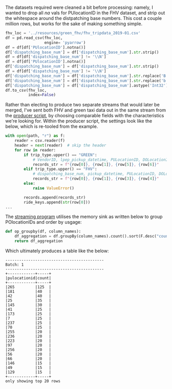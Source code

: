 The datasets required were cleaned a bit before processing: namely, I wanted to drop all *na* vals for PUlocationID in the FHV dataset, and strip out the whitespace around the distpatching base numbers. This cost a couple million rows, but works for the sake of making something simple.

```py
fhv_loc = '../resources/green_fhv/fhv_tripdata_2019-01.csv'
df = pd.read_csv(fhv_loc,
                 engine= 'pyarrow')
df = df[df['PUlocationID'].notna()]
df['dispatching_base_num'] = df['dispatching_base_num'].str.strip()
df = df[df['dispatching_base_num'] != '\\N']
df = df[df['PUlocationID'].notna()]
df['dispatching_base_num'] = df['dispatching_base_num'].str.strip()
df = df[df['dispatching_base_num'] != '\\N']
df['dispatching_base_num'] = df['dispatching_base_num'].str.replace('B', '')
df['dispatching_base_num'] = df['dispatching_base_num'].str.replace('b', '')
df['dispatching_base_num'] = df['dispatching_base_num'].astype('Int32')
df.to_csv(fhv_loc,
          index=False)
```

Rather than electing to produce two separate streams that would later be merged, I've sent both FHV and green taxi data out in the same stream from the [producer script](producer.py), by choosing comparable fields with the characteristics we're looking for. Within the producer script, the settings look like the below, which is re-tooled from the example.

```py
with open(path, "r") as f:
    reader = csv.reader(f)
    header = next(reader)  # skip the header
    for row in reader:
        if trip_type.upper() == "GREEN":
            # VendorID, lpep_pickup_datetime, PULocationID, DOLocationID
            records_str = f"{row[0]}, {row[1]}, {row[5]}, {row[6]}"
        elif trip_type.upper() == "FHV":
            # dispatching_base_num, pickup_datetime, PULocationID, DOLocationID
            records_str = f"{row[0]}, {row[1]}, {row[3]}, {row[4]}"
        else:
            raise ValueError()

        records.append(records_str)
        ride_keys.append(str(row[0]))
...
```

The [streaming program](streaming.py) utilises the memory sink as written below to group POlocationIDs and order by usgage:

```py
def op_groupby(df, column_names):
    df_aggregation = df.groupBy(column_names).count().sort(F.desc("count"))
    return df_aggregation
```
Which ultimately produces a table like the below:
```
-------------------------------------------
Batch: 1
-------------------------------------------
+------------+-----+
|pulocationid|count|
+------------+-----+
|265         |125  |
|181         |40   |
|42          |40   |
|25          |35   |
|145         |30   |
|41          |25   |
|173         |25   |
|7           |25   |
|237         |25   |
|70          |25   |
|255         |20   |
|236         |20   |
|223         |20   |
|97          |20   |
|256         |20   |
|56          |20   |
|66          |20   |
|146         |15   |
|49          |15   |
|129         |15   |
+------------+-----+
only showing top 20 rows
```